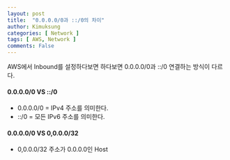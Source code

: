 ```yaml
---
layout: post
title:  "0.0.0.0/0과 ::/0의 차이"
author: Kimuksung
categories: [ Network ]
tags: [ AWS, Network ]
comments: False
---
```


AWS에서 Inbound를 설정하다보면 하다보면 0.0.0.0/0과 ::/0 연결하는 방식이 다르다.

####  0.0.0.0/0 VS ::/0
- 0.0.0.0/0 = IPv4 주소를 의미한다. 
- ::/0 = 모든 IPv6 주소를 의미한다. 

####  0.0.0.0/0 VS 0,0.0.0/32
- 0,0.0.0/32 주소가 0.0.0.0인 Host